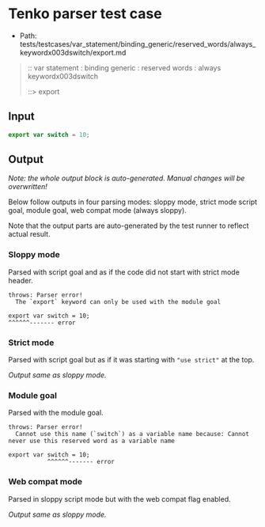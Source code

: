 # Tenko parser test case

- Path: tests/testcases/var_statement/binding_generic/reserved_words/always_keywordx003dswitch/export.md

> :: var statement : binding generic : reserved words : always keywordx003dswitch
>
> ::> export

## Input

`````js
export var switch = 10;
`````

## Output

_Note: the whole output block is auto-generated. Manual changes will be overwritten!_

Below follow outputs in four parsing modes: sloppy mode, strict mode script goal, module goal, web compat mode (always sloppy).

Note that the output parts are auto-generated by the test runner to reflect actual result.

### Sloppy mode

Parsed with script goal and as if the code did not start with strict mode header.

`````
throws: Parser error!
  The `export` keyword can only be used with the module goal

export var switch = 10;
^^^^^^------- error
`````

### Strict mode

Parsed with script goal but as if it was starting with `"use strict"` at the top.

_Output same as sloppy mode._

### Module goal

Parsed with the module goal.

`````
throws: Parser error!
  Cannot use this name (`switch`) as a variable name because: Cannot never use this reserved word as a variable name

export var switch = 10;
           ^^^^^^------- error
`````


### Web compat mode

Parsed in sloppy script mode but with the web compat flag enabled.

_Output same as sloppy mode._
